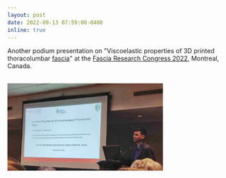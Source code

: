 ```yaml
---
layout: post
date: 2022-09-13 07:59:00-0400
inline: true
---
```



Another podium presentation on "Viscoelastic properties of 3D printed thoracolumbar [fascia](https://www.researchgate.net/publication/363581651_Viscoelastic_Properties_of_a_3D_Printed_Analogue_of_Thoracolumbar_Fascia)" at the [Fascia Research Congress 2022](https://fasciaresearchsociety.org/), Montreal, Canada.

<br>
<img src="assets/img/frc_presentation.jpeg" 
     alt="FRC Presentation"
	 width="350" />